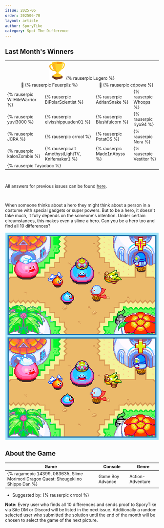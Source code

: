 ```yaml
---
issue: 2025-06
order: 202506-70
layout: article
author: SporyTike
category: Spot The Difference
---
```


## Last Month's Winners

<table><tbody>
  <tr>
    <td colspan="4" style="text-align: center; vertical-align: middle;"><div class="bingo-winner-small"><img src="../../img/trophy_small.png"/> {% rauserpic Lugero %}</div></td>
  </tr>
  <tr>
    <td colspan="2" style="text-align: center; vertical-align: middle;">🥈 {% rauserpic Feuerpilz %}</td>
    <td colspan="2" style="text-align: center; vertical-align: middle;">🥉 {% rauserpic cdpowe %}</td>
  </tr>
  <tr>
    <td>{% rauserpic WilHiteWarrior %}</td>
    <td>{% rauserpic BiPolarScientist %}</td>
    <td>{% rauserpic AdrianSnake %}</td>
    <td>{% rauserpic Whoops %}</td>
  </tr>
  <tr>
    <td>{% rauserpic yuvi3000 %}</td>
    <td>{% rauserpic elvisshippuuden01 %}</td>
    <td>{% rauserpic Blushfulcorn %}</td>
    <td>{% rauserpic riyo94 %}</td>
  </tr>
  <tr>
    <td>{% rauserpic JCRA %}</td>
    <td>{% rauserpic crrool %}</td>
    <td>{% rauserpic PotatOS %}</td>
    <td>{% rauserpic Nora %}</td>
  </tr>
  <tr>
    <td>{% rauserpic kalonZombie %}</td>
    <td>{% rauserpicalt AmethystLightTV, Knifemaker1 %}</td>
    <td>{% rauserpic Made1nAbyss %}</td>
    <td>{% rauserpic Vestitor %}</td>
  </tr>
  <tr>
    <td colspan=4>{% rauserpic Tayadaoc %}</td>
  </tr>
</tbody></table>

<br>

All answers for previous issues can be found [here](../spot-the-diff-answers.html).

<br>

When someone thinks about a hero they might think about a person in a costume with special gadgets or super powers. But to be a hero, it doesn't take much, it fully depends on the someone's intention. Under certain circumstances, this makes even a slime a hero. Can you be a hero too and find all 10 differences?

<p align="center">
  <img src="img/Fun/SpotTheDifference.png" />
</p>

## About the Game

| Game                                                                               | Console          | Genre            |
| ---------------------------------------------------------------------------------- | ---------------- | ---------------- |
| {% ragamepic 14399, 083635, Slime Morimori Dragon Quest: Shougeki no Shippo Dan %} | Game Boy Advance | Action-Adventure |

* Suggested by: {% rauserpic crrool %}

**Note:** Every user who finds all 10 differences and sends proof to SporyTike via Site DM or Discord will be listed in the next issue. Additionally a random selected user who submitted the solution until the end of the month will be chosen to select the game of the next picture.
